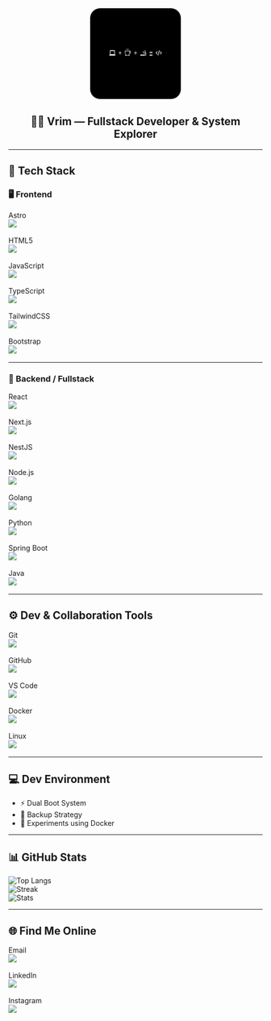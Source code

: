 <div align="center">
  <img src="gambar3.png" alt="Gambar Profil" height="180"/>
  <h2>🧑‍💻 Vrim — Fullstack Developer & System Explorer</h2>
</div>

---

## 🚀 Tech Stack

### 🖥️ Frontend
Astro  
<img src="https://cdn.simpleicons.org/astro/black" height="24"/>

HTML5  
<img src="https://cdn.simpleicons.org/html5/E34F26" height="24"/>

JavaScript  
<img src="https://cdn.simpleicons.org/javascript/F7DF1E" height="24"/>

TypeScript  
<img src="https://cdn.simpleicons.org/typescript/3178C6" height="24"/>

TailwindCSS  
<img src="https://cdn.simpleicons.org/tailwindcss/38BDF8" height="24"/>

Bootstrap  
<img src="https://cdn.simpleicons.org/bootstrap/7952B3" height="24"/>

---

### 🔧 Backend / Fullstack
React  
<img src="https://cdn.simpleicons.org/react/61DAFB" height="24"/>

Next.js  
<img src="https://cdn.simpleicons.org/nextdotjs/000000" height="24"/>

NestJS  
<img src="https://cdn.simpleicons.org/nestjs/E0234E" height="24"/>

Node.js  
<img src="https://cdn.simpleicons.org/node.js/339933" height="24"/>

Golang  
<img src="https://cdn.simpleicons.org/go/00ADD8" height="24"/>

Python  
<img src="https://cdn.simpleicons.org/python/3776AB" height="24"/>

Spring Boot  
<img src="https://cdn.simpleicons.org/springboot/6DB33F" height="24"/>

Java  
<img src="https://cdn.simpleicons.org/java/ED8B00" height="24"/>

---

## ⚙️ Dev & Collaboration Tools
Git  
<img src="https://cdn.simpleicons.org/git/F05032" height="24"/>

GitHub  
<img src="https://cdn.simpleicons.org/github/181717" height="24"/>

VS Code  
<img src="https://cdn.simpleicons.org/visualstudiocode/007ACC" height="24"/>

Docker  
<img src="https://cdn.simpleicons.org/docker/2496ED" height="24"/>

Linux  
<img src="https://cdn.simpleicons.org/linux/FCC624" height="24"/>

---

## 💻 Dev Environment
- ⚡ Dual Boot System  
- 🔐 Backup Strategy  
- 🧪 Experiments using Docker  

---

## 📊 GitHub Stats

![Top Langs](https://github-readme-stats.vercel.app/api/top-langs/?username=bramahimm&layout=compact&theme=onedark)  
![Streak](https://streak-stats.demolab.com?user=bramahimm&theme=onedark)  
![Stats](https://github-readme-stats.vercel.app/api?username=bramahimm&show_icons=true&theme=onedark)

---

## 🌐 Find Me Online

Email  
<a href="mailto:vrim.dev@proton.me"><img src="https://cdn.simpleicons.org/gmail/D14836" height="24"/></a>

LinkedIn  
<a href="https://linkedin.com/in/bramahimsa28"><img src="https://cdn.simpleicons.org/linkedin/0077B5" height="24"/></a>

Instagram  
<a href="https://instagram.com/bramahimm"><img src="https://cdn.simpleicons.org/instagram/E4405F" height="24"/></a>
